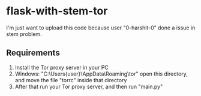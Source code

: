 # flask-with-stem-tor
I'm just want to upload this code because user "0-harshit-0" done a issue in stem problem.

## Requirements
1. Install the Tor proxy server in your PC
2. Windows: 
"C:\Users\{user}\AppData\Roaming\tor" open this directory, and move the file "torrc" inside that directory
3. After that run your Tor proxy server, and then run "main.py"
